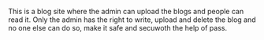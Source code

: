 This is a blog site where the admin can upload the blogs and people can read it. Only the admin has the right to write, upload and delete the blog and no one else can do so, make it safe and secuwoth the help of pass. 
